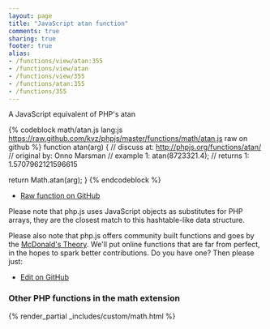 ```yaml
---
layout: page
title: "JavaScript atan function"
comments: true
sharing: true
footer: true
alias:
- /functions/view/atan:355
- /functions/view/atan
- /functions/view/355
- /functions/atan:355
- /functions/355
---
```

<!-- Generated by Rakefile:build -->
A JavaScript equivalent of PHP's atan

{% codeblock math/atan.js lang:js https://raw.github.com/kvz/phpjs/master/functions/math/atan.js raw on github %}
function atan(arg) {
  //  discuss at: http://phpjs.org/functions/atan/
  // original by: Onno Marsman
  //   example 1: atan(8723321.4);
  //   returns 1: 1.5707962121596615

  return Math.atan(arg);
}
{% endcodeblock %}

 - [Raw function on GitHub](https://github.com/kvz/phpjs/blob/master/functions/math/atan.js)

Please note that php.js uses JavaScript objects as substitutes for PHP arrays, they are 
the closest match to this hashtable-like data structure. 

Please also note that php.js offers community built functions and goes by the 
[McDonald's Theory](https://medium.com/what-i-learned-building/9216e1c9da7d). We'll put online 
functions that are far from perfect, in the hopes to spark better contributions. 
Do you have one? Then please just: 

 - [Edit on GitHub](https://github.com/kvz/phpjs/edit/master/functions/math/atan.js)


### Other PHP functions in the math extension
{% render_partial _includes/custom/math.html %}
